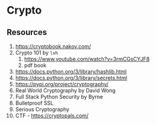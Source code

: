 # Crypto

## Resources

1. https://cryptobook.nakov.com/
2. Crypto 101 by `lvh`&#x20;
   1. https://www.youtube.com/watch?v=3rmCGsCYJF8
   2. pdf book
3. https://docs.python.org/3/library/hashlib.html
4. https://docs.python.org/3/library/secrets.html
5. https://pypi.org/project/cryptography/
6. Real World Cryptography by David Wong
7. Full Stack Python Security by Byrne
8. Bulletproof SSL
9. Serious Cryptography
10. CTF - https://cryptopals.com/
